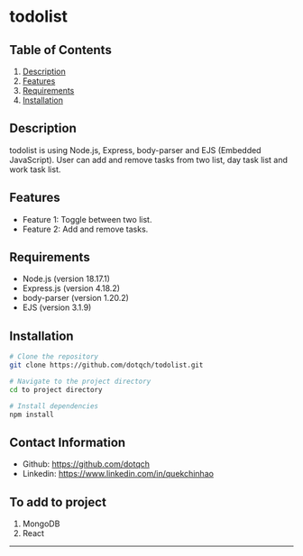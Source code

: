 # todolist

## Table of Contents

1. [Description](#description)
2. [Features](#features)
3. [Requirements](#requirements)
4. [Installation](#installation)

## Description

todolist is using Node.js, Express, body-parser and EJS (Embedded JavaScript). User can add and remove tasks from two list, day task list and work task list.

## Features

- Feature 1: Toggle between two list.
- Feature 2: Add and remove tasks.

## Requirements

- Node.js (version 18.17.1)
- Express.js (version 4.18.2)
- body-parser (version 1.20.2)
- EJS (version 3.1.9)

## Installation

```bash
# Clone the repository
git clone https://github.com/dotqch/todolist.git

# Navigate to the project directory
cd to project directory

# Install dependencies
npm install
```

## Contact Information

- Github: https://github.com/dotqch
- Linkedin: https://www.linkedin.com/in/quekchinhao

## To add to project
1. MongoDB
2. React

---
